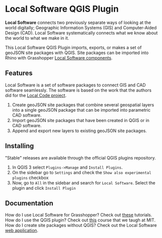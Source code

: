 # Local Software QGIS Plugin
**Local Software** connects two previously separate ways of looking at the world digitally; Geographic Information Systems (GIS) and Computer-Aided Design (CAD). Local Software systematically connects what we know about the world to what we make in it.

This Local Software QGIS Plugin imports, exports, or makes a set of geoJSON site packages with QGIS. Site packages can be imported into Rhino with Grasshopper [Local Software components](https://beta.uselocalco.de/download).

## Features
Local Software is a set of software packages to connect GIS and CAD software seamlessly. The software is based on the work that the authors did for the [Local Code project](https://books.google.com.mx/books/about/Local_Code.html?id=-KQNrgEACAAJ&source=kp_book_description&redir_esc=y). 
1. Create geoJSON site packages that combine several geospatial layers into a single geoJSON package that can be imported into parametric CAD software.
2. Import geoJSON site packages that have been created in QGIS or in CAD software.
3. Append and export new layers to existing geoJSON site packages. 

## Installing
"Stable" releases are available through the official QGIS plugins repository.

1. In QGIS 3 select `Plugins->Manage` and `Install Plugins`.
2. On the sidebar go to `Settings` and check the `Show also experimental plugins` checkbox
3. Now, go to `All` in the sidebar and search for `Local Software`. Select the plugin and click `Install Plugin`

## Documentation
How do I use Local Software for Grasshopper? Check out [these](https://beta.uselocalco.de/documentation) tutorials.
How do I use the QGIS plugin? Check out [this](https://canvas.mit.edu/courses/14233) course that we taugh at MIT.
How do I create site packages without QGIS? Check out the Local Software [web application](https://beta.uselocalco.de/).
